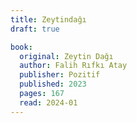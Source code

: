 ```yaml
---
title: Zeytindağı
draft: true

book:
  original: Zeytin Dağı
  author: Falih Rıfkı Atay
  publisher: Pozitif
  published: 2023
  pages: 167
  read: 2024-01
---
```


